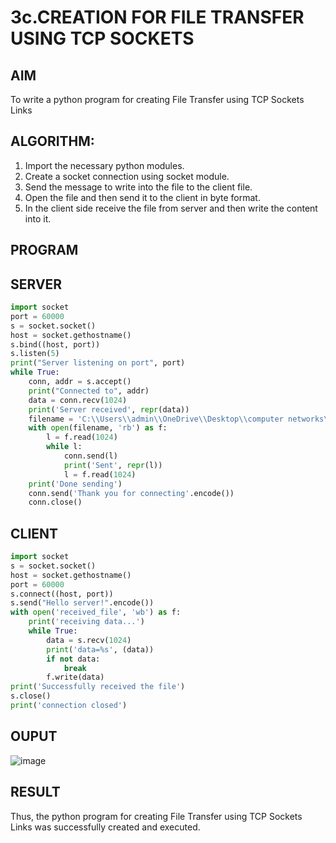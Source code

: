 # 3c.CREATION FOR FILE TRANSFER USING TCP SOCKETS
## AIM
To write a python program for creating File Transfer using TCP Sockets Links
## ALGORITHM:
1. Import the necessary python modules.
2. Create a socket connection using socket module.
3. Send the message to write into the file to the client file.
4. Open the file and then send it to the client in byte format.
5. In the client side receive the file from server and then write the content into it.
## PROGRAM
## SERVER
~~~python
import socket
port = 60000
s = socket.socket()
host = socket.gethostname()
s.bind((host, port))
s.listen(5)
print("Server listening on port", port)
while True:
    conn, addr = s.accept()
    print("Connected to", addr)
    data = conn.recv(1024)
    print('Server received', repr(data))
    filename = 'C:\\Users\\admin\\OneDrive\\Desktop\\computer networks\\EXP 3C\\mytext.txt'
    with open(filename, 'rb') as f:
        l = f.read(1024)
        while l:
            conn.send(l)
            print('Sent', repr(l))
            l = f.read(1024)
    print('Done sending')
    conn.send('Thank you for connecting'.encode())
    conn.close()
~~~

## CLIENT
~~~python
import socket
s = socket.socket()
host = socket.gethostname()
port = 60000
s.connect((host, port))
s.send("Hello server!".encode())
with open('received_file', 'wb') as f:
    print('receiving data...')
    while True:
        data = s.recv(1024)
        print('data=%s', (data))
        if not data:
            break
        f.write(data)
print('Successfully received the file')
s.close()
print('connection closed')
~~~

## OUPUT
![image](https://github.com/user-attachments/assets/c5c50b18-59ef-4e29-91ef-5d0468f725d0)

## RESULT
Thus, the python program for creating File Transfer using TCP Sockets Links was 
successfully created and executed.
